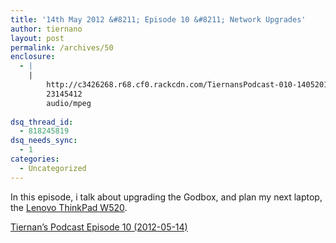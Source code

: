 ```yaml
---
title: '14th May 2012 &#8211; Episode 10 &#8211; Network Upgrades'
author: tiernano
layout: post
permalink: /archives/50
enclosure:
  - |
    |
        http://c3426268.r68.cf0.rackcdn.com/TiernansPodcast-010-14052012.mp3
        23145412
        audio/mpeg
        
dsq_thread_id:
  - 818245819
dsq_needs_sync:
  - 1
categories:
  - Uncategorized
---
```

In this episode, i talk about upgrading the Godbox, and plan my next laptop, the [Lenovo ThinkPad W520][1].

[Tiernan&#8217;s Podcast Episode 10 (2012-05-14)][2]

 [1]: http://shop.lenovo.com/ieweb/ie/en/laptops/thinkpad/w-series/w520
 [2]: http://c3426268.r68.cf0.rackcdn.com/TiernansPodcast-010-14052012.mp3
